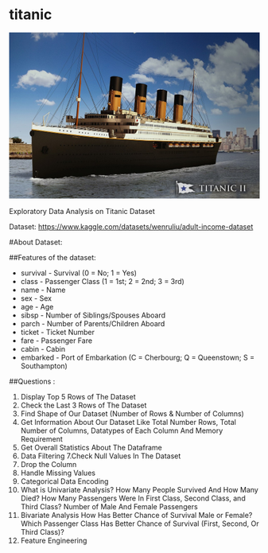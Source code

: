 # titanic

![Screenshot](Titanic_II.jpg)

Exploratory Data Analysis on Titanic Dataset

Dataset: https://www.kaggle.com/datasets/wenruliu/adult-income-dataset

#About Dataset:

##Features of the dataset: 

- survival - Survival (0 = No; 1 = Yes)
- class - Passenger Class (1 = 1st; 2 = 2nd; 3 = 3rd)
- name - Name
- sex - Sex
- age - Age
- sibsp - Number of Siblings/Spouses Aboard
- parch - Number of Parents/Children Aboard
- ticket - Ticket Number
- fare - Passenger Fare
- cabin - Cabin
- embarked - Port of Embarkation (C = Cherbourg; Q = Queenstown; S = Southampton)



##Questions :
1. Display Top 5 Rows of The Dataset
2. Check the Last 3 Rows of The Dataset
3. Find Shape of Our Dataset (Number of Rows & Number of Columns)
4. Get Information About Our Dataset Like Total Number Rows, Total Number of Columns, Datatypes of Each Column And Memory Requirement
5. Get Overall Statistics About The Dataframe
6. Data Filtering
7.Check Null Values In The Dataset
8. Drop the Column
9. Handle Missing Values
10. Categorical Data Encoding
11. What is Univariate Analysis?
How Many People Survived And How Many Died?
How Many Passengers Were In First Class, Second Class, and Third Class?
Number of Male And Female Passengers
12. Bivariate Analysis
How Has Better Chance of Survival Male or Female?
Which Passenger Class Has Better Chance of Survival (First, Second, Or Third Class)? 
13. Feature Engineering
